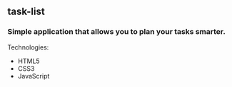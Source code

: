 <h2> task-list
<h3>Simple application that allows you to plan your tasks smarter.</h3>
  
  
 Technologies:
   <ul>
    <li>HTML5</li>
    <li>CSS3</li>
    <li>JavaScript</li>
  </ul>


